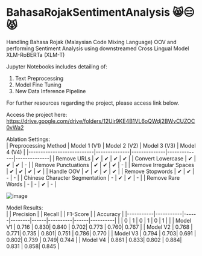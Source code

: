 # BahasaRojakSentimentAnalysis 😸😑😾

Handling Bahasa Rojak (Malaysian Code Mixing Language) OOV and performing Sentiment Analysis using downstreamed Cross Lingual Model XLM-RoBERTa (XLM-T) 

Jupyter Notebooks includes detailing of: 
1. Text Preprocessing
2. Model Fine Tuning
3. New Data Inference Pipeline 

For further resources regarding the project, please access link below.

Access the project here: https://drive.google.com/drive/folders/12Uir9KE4B1VL6oQWdj2BWvCUZOC0vWa2

Ablation Settings:<br> 
| Preprocessing Method      | Model 1 (V1) | Model 2 (V2) | Model 3 (V3) | Model 4 (V4) |
|---------------------------|--------------|--------------|--------------|--------------|
| Remove URLs               | ✔            | ✔            | ✔            | ✔            |
| Convert Lowercase         | ✔            | ✔            | ✔            | -            |
| Remove Punctuations       | ✔            | ✔            | ✔            | -            |
| Remove Irregular Spaces   | ✔            | ✔            | ✔            | ✔            |
| Handle OOV                | ✔            | ✔            | ✔            | ✔            |
| Remove Stopwords          | ✔            | ✔            | -            | -            |
| Chinese Character Segmentation | -      | ✔            | ✔            | -            |
| Remove Rare Words         | -            | -            | ✔            | -            |

![image](https://github.com/Bernardbyy/BahasaRojakSentimentAnalysis/assets/75737130/58bd9cd0-1aa5-448e-a97f-a584aa348bdc)

Model Results:<br>
|           | Precision |      | Recall |      | F1-Score |      | Accuracy |
|-----------|-----------|------|--------|------|----------|------|----------|
|           | 0         | 1    | 0      | 1    | 0        | 1    |          |
| Model V1  | 0.716     | 0.830| 0.840  | 0.702| 0.773    | 0.760| 0.767    |
| Model V2  | 0.768     | 0.771| 0.735  | 0.801| 0.751    | 0.786| 0.770    |
| Model V3  | 0.794     | 0.703| 0.691  | 0.802| 0.739    | 0.749| 0.744    |
| Model V4  | 0.861     | 0.833| 0.802  | 0.884| 0.831    | 0.858| 0.845    |

